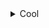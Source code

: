 
<details><summary>Cool</summary>
<p>

<details><summary>&nbsp;&nbsp;&nbsp;&nbsp;Hello</summary>
<p>

This is a test block of text

<details><summary>&nbsp;&nbsp;&nbsp;&nbsp;Worls</summary>
<p>
  
More text

</details>
